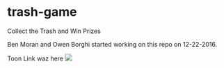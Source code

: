 # trash-game
Collect the Trash and Win Prizes

Ben Moran and Owen Borghi started working on this repo on 12-22-2016.

Toon Link waz here 
<img src="https://www.google.com/search?q=toon+link&tbm=isch&imgil=YwHA11Nca2Sa7M%253A%253BIgpExQaUT6Iu-M%253Bhttp%25253A%25252F%25252Fevil17.wikia.com%25252Fwiki%25252FToon_Link&source=iu&pf=m&fir=YwHA11Nca2Sa7M%253A%252CIgpExQaUT6Iu-M%252C_&usg=__SgBABNLbZ4Dux4JOw-tMNzz5xa8%3D&biw=1360&bih=628"/>
